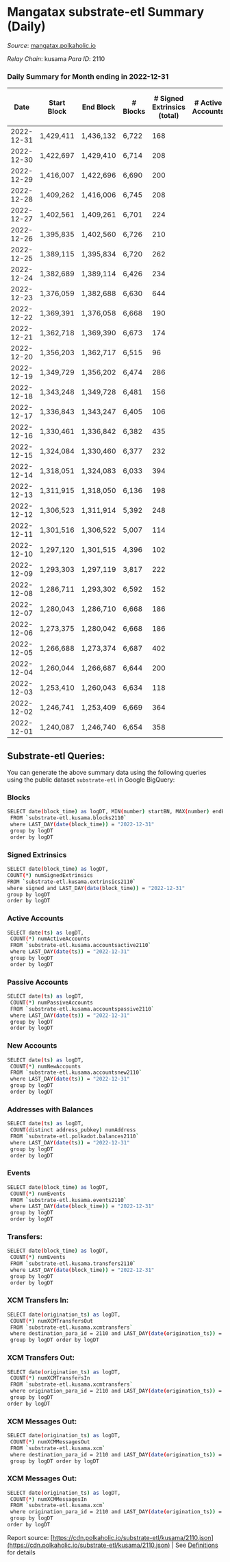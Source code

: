 # Mangatax substrate-etl Summary (Daily)

_Source_: [mangatax.polkaholic.io](https://mangatax.polkaholic.io)

*Relay Chain*: kusama
*Para ID*: 2110



### Daily Summary for Month ending in 2022-12-31


| Date | Start Block | End Block | # Blocks | # Signed Extrinsics (total) | # Active Accounts | # Passive | # New | # Addresses with Balances | # Events | # Transfers | # XCM Transfers In | # XCM Transfers Out | # XCM In | # XCM Out | Issues | 
| ---- | ----------- | --------- | -------- | --------------------------- | ----------------- | --------- | ----- | ------------------------- | -------- | ----------- | ------------------ | ------------------- | -------- | --------- | ------ |
| 2022-12-31 | 1,429,411 | 1,436,132 | 6,722 | 168 |  |  |  | 1,476 | 13,933 |   | 5 ($0.81) | 6 ($1,887.62) | 5 | 6 |  |
| 2022-12-30 | 1,422,697 | 1,429,410 | 6,714 | 208 |  |  |  | 1,476 | 14,061 |   | 12 ($160.77) | 5 ($81.93) | 12 | 5 |  |
| 2022-12-29 | 1,416,007 | 1,422,696 | 6,690 | 200 |  |  |  | 1,476 | 13,933 |   | 8 ($528.43) | 13 ($3,023.38) | 8 | 11 |  |
| 2022-12-28 | 1,409,262 | 1,416,006 | 6,745 | 208 |  |  |  | 1,476 | 14,138 | 7  | 14 ($4,678.41) | 13 ($14,507.00) | 15 | 11 |  |
| 2022-12-27 | 1,402,561 | 1,409,261 | 6,701 | 224 |  |  |  | 1,474 | 14,055 |   | 13 ($721.03) | 13 ($5,755.91) | 13 | 13 |  |
| 2022-12-26 | 1,395,835 | 1,402,560 | 6,726 | 210 |  |  |  | 1,472 | 14,043 |   | 10 ($465.83) | 8 ($645.77) | 10 | 8 |  |
| 2022-12-25 | 1,389,115 | 1,395,834 | 6,720 | 262 |  |  |  | 1,472 | 14,166 |   | 15 ($209.44) | 22 ($346.60) | 14 | 20 |  |
| 2022-12-24 | 1,382,689 | 1,389,114 | 6,426 | 234 |  |  |  | 1,470 | 13,498 |   | 15 ($3,182.69) | 6 ($544.55) | 14 | 4 |  |
| 2022-12-23 | 1,376,059 | 1,382,688 | 6,630 | 644 |  |  |  | 1,469 | 14,723 | 2  | 45 ($6,005.46) | 21 ($4,210.35) | 46 | 17 |  |
| 2022-12-22 | 1,369,391 | 1,376,058 | 6,668 | 190 |  |  |  | 1,469 | 13,899 | 2  | 18 ($294.44) | 14 ($2,296.19) | 19 | 14 |  |
| 2022-12-21 | 1,362,718 | 1,369,390 | 6,673 | 174 |  |  |  | 1,468 | 13,897 |   | 7 ($847.59) | 5 ($212.48) | 7 | 5 |  |
| 2022-12-20 | 1,356,203 | 1,362,717 | 6,515 | 96 |  |  |  | 1,468 | 13,411 |   | 5 ($383.25) | 13 ($1,237.37) | 5 | 7 |  |
| 2022-12-19 | 1,349,729 | 1,356,202 | 6,474 | 286 |  |  |  | 1,467 | 13,728 | 59  | 7 ($37.71) | 7 ($517.47) | 7 | 4 |  |
| 2022-12-18 | 1,343,248 | 1,349,728 | 6,481 | 156 |  |  |  | 1,466 | 13,439 |   | 6 ($114.97) | 13 ($812.45) | 6 | 9 |  |
| 2022-12-17 | 1,336,843 | 1,343,247 | 6,405 | 106 |  |  |  | 1,466 | 13,193 |   | 1  | 7 ($177.73) | 1 | 4 |  |
| 2022-12-16 | 1,330,461 | 1,336,842 | 6,382 | 435 |  |  |  | 1,466 | 13,697 | 79  | 11 ($238.05) | 18 ($436.26) | 11 | 10 |  |
| 2022-12-15 | 1,324,084 | 1,330,460 | 6,377 | 232 |  |  |  | 1,465 | 13,362 | 2  | 7 ($1,061.75) | 22 ($9,545.86) | 7 | 11 |  |
| 2022-12-14 | 1,318,051 | 1,324,083 | 6,033 | 394 |  |  |  | 1,462 | 12,738 | 90  | 5 ($101.08) | 23 ($1,146.70) | 6 | 13 |  |
| 2022-12-13 | 1,311,915 | 1,318,050 | 6,136 | 198 |  |  |  | 1,461 | 12,876 |   | 14 ($821.42) | 12 ($1,205.17) | 14 | 6 |  |
| 2022-12-12 | 1,306,523 | 1,311,914 | 5,392 | 248 |  |  |  | 1,459 | 11,424 | 4  | 5 ($145.48) | 15 ($1,584.39) | 6 | 11 |  |
| 2022-12-11 | 1,301,516 | 1,306,522 | 5,007 | 114 |  |  |  | 1,457 | 10,402 |   | 5 ($68.09) | 10 ($143.53) | 6 | 5 |  |
| 2022-12-10 | 1,297,120 | 1,301,515 | 4,396 | 102 |  |  |  | 1,456 | 9,119 |   | 6 ($120.54) | 13 ($123.57) | 6 | 7 |  |
| 2022-12-09 | 1,293,303 | 1,297,119 | 3,817 | 222 |  |  |  | 1,456 | 8,126 |   | 5 ($122.02) | 12 ($2,191.47) | 5 | 6 |  |
| 2022-12-08 | 1,286,711 | 1,293,302 | 6,592 | 152 |  |  |  | 1,455 | 13,677 | 1  | 9 ($149.78) | 24 ($715.93) | 10 | 12 |  |
| 2022-12-07 | 1,280,043 | 1,286,710 | 6,668 | 186 |  |  |  | 1,455 | 13,909 |   | 8 ($27.45) | 20 ($3,543.40) | 8 | 12 |  |
| 2022-12-06 | 1,273,375 | 1,280,042 | 6,668 | 186 |  |  |  | 1,455 | 13,878 | 1  | 11 ($15.79) | 15 ($863.55) | 12 | 8 |  |
| 2022-12-05 | 1,266,688 | 1,273,374 | 6,687 | 402 |  |  |  | 1,453 | 14,360 | 2  | 25 ($147.36) | 50 ($3,380.22) | 26 | 27 |  |
| 2022-12-04 | 1,260,044 | 1,266,687 | 6,644 | 200 |  |  |  | 1,451 | 13,841 |   | 11 ($331.15) | 10 ($739.90) | 12 | 6 |  |
| 2022-12-03 | 1,253,410 | 1,260,043 | 6,634 | 118 |  |  |  | 1,450 | 13,709 | 1  | 5  | 7 ($296.90) | 6 | 4 |  |
| 2022-12-02 | 1,246,741 | 1,253,409 | 6,669 | 364 |  |  |  | 1,450 | 14,295 |   | 8 ($102.96) | 18 ($1,208.13) | 8 | 10 |  |
| 2022-12-01 | 1,240,087 | 1,246,740 | 6,654 | 358 |  |  |  | 1,450 | 14,132 | 1  | 11 ($277.26) | 19 ($4,926.29) | 12 | 11 |  |

## Substrate-etl Queries:
You can generate the above summary data using the following queries using the public dataset `substrate-etl` in Google BigQuery:

### Blocks
```bash
SELECT date(block_time) as logDT, MIN(number) startBN, MAX(number) endBN, COUNT(*) numBlocks 
 FROM `substrate-etl.kusama.blocks2110`  
 where LAST_DAY(date(block_time)) = "2022-12-31" 
 group by logDT 
 order by logDT
```

### Signed Extrinsics
```bash
SELECT date(block_time) as logDT, 
COUNT(*) numSignedExtrinsics 
FROM `substrate-etl.kusama.extrinsics2110`  
where signed and LAST_DAY(date(block_time)) = "2022-12-31" 
group by logDT 
order by logDT
```

### Active Accounts
```bash
SELECT date(ts) as logDT, 
 COUNT(*) numActiveAccounts 
 FROM `substrate-etl.kusama.accountsactive2110` 
 where LAST_DAY(date(ts)) = "2022-12-31" 
 group by logDT 
 order by logDT
```

### Passive Accounts
```bash
SELECT date(ts) as logDT, 
 COUNT(*) numPassiveAccounts 
 FROM `substrate-etl.kusama.accountspassive2110` 
 where LAST_DAY(date(ts)) = "2022-12-31" 
 group by logDT 
 order by logDT
```

### New Accounts
```bash
SELECT date(ts) as logDT, 
 COUNT(*) numNewAccounts 
 FROM `substrate-etl.kusama.accountsnew2110` 
 where LAST_DAY(date(ts)) = "2022-12-31" 
 group by logDT
 order by logDT
```

### Addresses with Balances
```bash
SELECT date(ts) as logDT,
 COUNT(distinct address_pubkey) numAddress 
 FROM `substrate-etl.polkadot.balances2110` 
 where LAST_DAY(date(ts)) = "2022-12-31" 
 group by logDT 
 order by logDT
```

### Events
```bash
SELECT date(block_time) as logDT, 
 COUNT(*) numEvents 
 FROM `substrate-etl.kusama.events2110` 
 where LAST_DAY(date(block_time)) = "2022-12-31" 
 group by logDT 
 order by logDT
```

### Transfers:
```bash
SELECT date(block_time) as logDT, 
 COUNT(*) numEvents 
 FROM `substrate-etl.kusama.transfers2110` 
 where LAST_DAY(date(block_time)) = "2022-12-31" 
 group by logDT 
 order by logDT
```

### XCM Transfers In:
```bash
SELECT date(origination_ts) as logDT, 
 COUNT(*) numXCMTransfersOut 
 FROM `substrate-etl.kusama.xcmtransfers` 
 where destination_para_id = 2110 and LAST_DAY(date(origination_ts)) = "2022-12-31" 
 group by logDT order by logDT
```

### XCM Transfers Out:
```bash
SELECT date(origination_ts) as logDT, 
 COUNT(*) numXCMTransfersIn 
 FROM `substrate-etl.kusama.xcmtransfers` 
 where origination_para_id = 2110 and LAST_DAY(date(origination_ts)) = "2022-12-31" 
 group by logDT 
order by logDT
```

### XCM Messages Out:
```bash
SELECT date(origination_ts) as logDT, 
 COUNT(*) numXCMMessagesOut 
 FROM `substrate-etl.kusama.xcm` 
 where destination_para_id = 2110 and LAST_DAY(date(origination_ts)) = "2022-12-31" 
 group by logDT order by logDT
```

### XCM Messages Out:
```bash
SELECT date(origination_ts) as logDT, 
 COUNT(*) numXCMMessagesIn 
 FROM `substrate-etl.kusama.xcm` 
 where origination_para_id = 2110 and LAST_DAY(date(origination_ts)) = "2022-12-31" 
 group by logDT 
order by logDT
```


Report source: [https://cdn.polkaholic.io/substrate-etl/kusama/2110.json](https://cdn.polkaholic.io/substrate-etl/kusama/2110.json) | See [Definitions](/DEFINITIONS.md) for details
